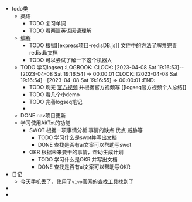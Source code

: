 - todo类
	- 英语
		- TODO 复习单词
		- TODO 看两篇英语阅读理解
	- 编程
		- TODO 根据[[express项目-redisDB.js]] 文件中的方法了解并完善 redisdb文档
		- TODO  可以尝试了解一下这个机器人
	- TODO 学习logseq
	  :LOGBOOK:
	  CLOCK: [2023-04-08 Sat 19:16:53]--[2023-04-08 Sat 19:16:54] =>  00:00:01
	  CLOCK: [2023-04-08 Sat 19:16:54]--[2023-04-08 Sat 19:16:55] =>  00:00:01
	  :END:
		- TODO 刷完 [官方视频](https://www.bilibili.com/video/BV1He4y1q7C2/?share_source=copy_web&vd_source=f58ed9d89bb955dbed8ed34669575bce) 并根据官方视频写 [[logseq官方视频个人总结]]
		- TODO 看几个小demo
		- TODO  完善logseq笔记
		-
	- DONE nav项目更新
	- 学习使用AitTxt的功能
		- SWOT 根据一项事情分析 事情的缺点 优点 威胁等
			- TODO 学习什么是swot并写出文档
			- DONE  查找是否有ai文案可以帮助写swot
		- OKR 根据未来要干的事情，帮助生成计划
			- TODO 学习什么是OKR 并写出文档
			- DONE  查找是否有ai文案可以帮助写OKR
- 日记
	- 今天手机丢了，使用了`vivo`官网的[查找工具](https://yun.vivo.com.cn/#/home)找到了
-
-